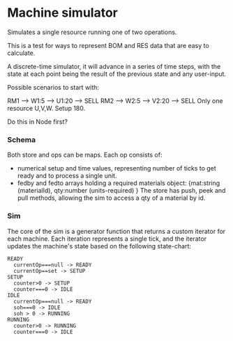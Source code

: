 # Machine simulator
Simulates a single resource running one of two operations.
 
This is a test for ways to represent BOM and RES data that are easy to calculate.

A discrete-time simulator, it will advance in a series of time steps, with the state at each point being the result of the previous state and any user-input.

Possible scenarios to start with:

RM1 --> W1:5 --> U1:20 --> SELL
RM2 --> W2:5 --> V2:20 --> SELL
Only one resource U,V,W. Setup 180.

Do this in Node first?

### Schema 

Both store and ops can be maps.
Each op consists of:
* numerical setup and time values, representing number of ticks to get ready and to process a single unit.
* fedby and fedto arrays holding a required materials object: {mat:string (materialId), qty:number (units-required) }
The store has push, peek and pull methods, allowing the sim to access a qty of a material by id.

### Sim

The core of the sim is a generator function that returns a custom iterator for each machine.
Each iteration represents a single tick, and the iterator updates the machine's state based on the following state-chart:
```
READY
  currentOp===null -> READY
  currentOp==set -> SETUP
SETUP
  counter>0 -> SETUP
  counter===0 -> IDLE
IDLE
  currentOp===null -> READY
  soh===0 -> IDLE
  soh > 0 -> RUNNING
RUNNING
  counter>0 -> RUNNING
  counter===0 -> IDLE
```
